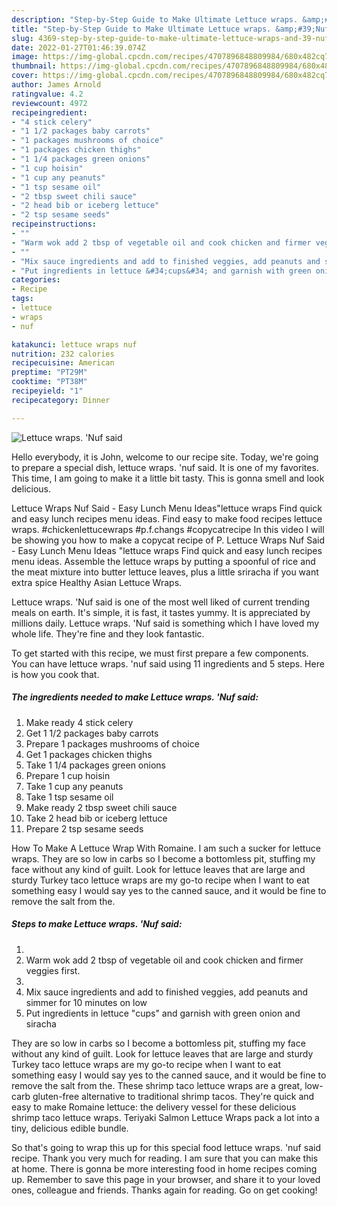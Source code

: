 ```yaml
---
description: "Step-by-Step Guide to Make Ultimate Lettuce wraps. &amp;#39;Nuf said"
title: "Step-by-Step Guide to Make Ultimate Lettuce wraps. &amp;#39;Nuf said"
slug: 4369-step-by-step-guide-to-make-ultimate-lettuce-wraps-and-39-nuf-said
date: 2022-01-27T01:46:39.074Z
image: https://img-global.cpcdn.com/recipes/4707896848809984/680x482cq70/lettuce-wraps-nuf-said-recipe-main-photo.jpg
thumbnail: https://img-global.cpcdn.com/recipes/4707896848809984/680x482cq70/lettuce-wraps-nuf-said-recipe-main-photo.jpg
cover: https://img-global.cpcdn.com/recipes/4707896848809984/680x482cq70/lettuce-wraps-nuf-said-recipe-main-photo.jpg
author: James Arnold
ratingvalue: 4.2
reviewcount: 4972
recipeingredient:
- "4 stick celery"
- "1 1/2 packages baby carrots"
- "1 packages mushrooms of choice"
- "1 packages chicken thighs"
- "1 1/4 packages green onions"
- "1 cup hoisin"
- "1 cup any peanuts"
- "1 tsp sesame oil"
- "2 tbsp sweet chili sauce"
- "2 head bib or iceberg lettuce"
- "2 tsp sesame seeds"
recipeinstructions:
- ""
- "Warm wok add 2 tbsp of vegetable oil and cook chicken and firmer veggies first."
- ""
- "Mix sauce ingredients and add to finished veggies, add peanuts and simmer for 10 minutes on low"
- "Put ingredients in lettuce &#34;cups&#34; and garnish with green onion and siracha"
categories:
- Recipe
tags:
- lettuce
- wraps
- nuf

katakunci: lettuce wraps nuf 
nutrition: 232 calories
recipecuisine: American
preptime: "PT29M"
cooktime: "PT38M"
recipeyield: "1"
recipecategory: Dinner

---
```



![Lettuce wraps. &#39;Nuf said](https://img-global.cpcdn.com/recipes/4707896848809984/680x482cq70/lettuce-wraps-nuf-said-recipe-main-photo.jpg)

Hello everybody, it is John, welcome to our recipe site. Today, we're going to prepare a special dish, lettuce wraps. &#39;nuf said. It is one of my favorites. This time, I am going to make it a little bit tasty. This is gonna smell and look delicious.

Lettuce Wraps Nuf Said - Easy Lunch Menu Ideas&#34;lettuce wraps Find quick and easy lunch recipes menu ideas. Find easy to make food recipes lettuce wraps. #chickenlettucewraps #p.f.changs #copycatrecipe In this video I will be showing you how to make a copycat recipe of P. Lettuce Wraps Nuf Said - Easy Lunch Menu Ideas &#34;lettuce wraps Find quick and easy lunch recipes menu ideas. Assemble the lettuce wraps by putting a spoonful of rice and the meat mixture into butter lettuce leaves, plus a little sriracha if you want extra spice Healthy Asian Lettuce Wraps.

Lettuce wraps. &#39;Nuf said is one of the most well liked of current trending meals on earth. It's simple, it is fast, it tastes yummy. It is appreciated by millions daily. Lettuce wraps. &#39;Nuf said is something which I have loved my whole life. They're fine and they look fantastic.


To get started with this recipe, we must first prepare a few components. You can have lettuce wraps. &#39;nuf said using 11 ingredients and 5 steps. Here is how you cook that.

<!--inarticleads1-->

##### The ingredients needed to make Lettuce wraps. &#39;Nuf said:

1. Make ready 4 stick celery
1. Get 1 1/2 packages baby carrots
1. Prepare 1 packages mushrooms of choice
1. Get 1 packages chicken thighs
1. Take 1 1/4 packages green onions
1. Prepare 1 cup hoisin
1. Take 1 cup any peanuts
1. Take 1 tsp sesame oil
1. Make ready 2 tbsp sweet chili sauce
1. Take 2 head bib or iceberg lettuce
1. Prepare 2 tsp sesame seeds


How To Make A Lettuce Wrap With Romaine. I am such a sucker for lettuce wraps. They are so low in carbs so I become a bottomless pit, stuffing my face without any kind of guilt. Look for lettuce leaves that are large and sturdy Turkey taco lettuce wraps are my go-to recipe when I want to eat something easy I would say yes to the canned sauce, and it would be fine to remove the salt from the. 

<!--inarticleads2-->

##### Steps to make Lettuce wraps. &#39;Nuf said:

1. 
1. Warm wok add 2 tbsp of vegetable oil and cook chicken and firmer veggies first.
1. 
1. Mix sauce ingredients and add to finished veggies, add peanuts and simmer for 10 minutes on low
1. Put ingredients in lettuce &#34;cups&#34; and garnish with green onion and siracha


They are so low in carbs so I become a bottomless pit, stuffing my face without any kind of guilt. Look for lettuce leaves that are large and sturdy Turkey taco lettuce wraps are my go-to recipe when I want to eat something easy I would say yes to the canned sauce, and it would be fine to remove the salt from the. These shrimp taco lettuce wraps are a great, low-carb gluten-free alternative to traditional shrimp tacos. They&#39;re quick and easy to make Romaine lettuce: the delivery vessel for these delicious shrimp taco lettuce wraps. Teriyaki Salmon Lettuce Wraps pack a lot into a tiny, delicious edible bundle. 

So that's going to wrap this up for this special food lettuce wraps. &#39;nuf said recipe. Thank you very much for reading. I am sure that you can make this at home. There is gonna be more interesting food in home recipes coming up. Remember to save this page in your browser, and share it to your loved ones, colleague and friends. Thanks again for reading. Go on get cooking!

